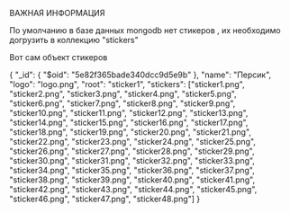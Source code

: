ВАЖНАЯ ИНФОРМАЦИЯ

По умолчанию в базе данных mongodb нет стикеров , их необходимо догрузить в коллекцию "stickers"

Вот сам объект стикеров


{
    "_id": {
        "$oid": "5e82f365bade340dcc9d5e9b"
    },
    "name": "Персик",
    "logo": "logo.png",
    "root": "sticker1",
    "stickers": ["sticker1.png", "sticker2.png", "sticker3.png", "sticker4.png", "sticker5.png", "sticker6.png", "sticker7.png", "sticker8.png", "sticker9.png", "sticker10.png", "sticker11.png", "sticker12.png", "sticker13.png", "sticker14.png", "sticker15.png", "sticker16.png", "sticker17.png", "sticker18.png", "sticker19.png", "sticker20.png", "sticker21.png", "sticker22.png", "sticker23.png", "sticker24.png", "sticker25.png", "sticker26.png", "sticker27.png", "sticker28.png", "sticker29.png", "sticker30.png", "sticker31.png", "sticker32.png", "sticker33.png", "sticker34.png", "sticker35.png", "sticker36.png", "sticker37.png", "sticker38.png", "sticker39.png", "sticker40.png", "sticker41.png", "sticker42.png", "sticker43.png", "sticker44.png", "sticker45.png", "sticker46.png", "sticker47.png", "sticker48.png"]
}
